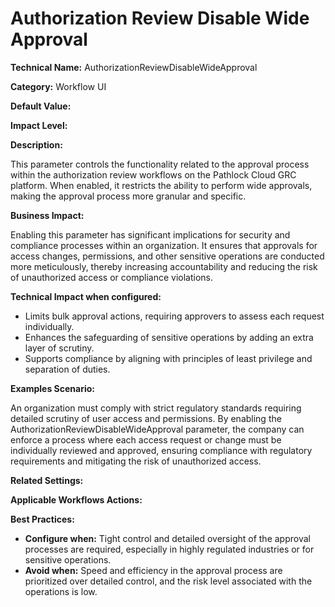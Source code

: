 # Authorization Review Disable Wide Approval

**Technical Name:** AuthorizationReviewDisableWideApproval

**Category:** Workflow UI

**Default Value:**

**Impact Level:**

**Description:**

This parameter controls the functionality related to the approval process within the authorization review workflows on the Pathlock Cloud GRC platform. When enabled, it restricts the ability to perform wide approvals, making the approval process more granular and specific.

**Business Impact:**

Enabling this parameter has significant implications for security and compliance processes within an organization. It ensures that approvals for access changes, permissions, and other sensitive operations are conducted more meticulously, thereby increasing accountability and reducing the risk of unauthorized access or compliance violations.

**Technical Impact when configured:**

- Limits bulk approval actions, requiring approvers to assess each request individually.
- Enhances the safeguarding of sensitive operations by adding an extra layer of scrutiny.
- Supports compliance by aligning with principles of least privilege and separation of duties.

**Examples Scenario:**

An organization must comply with strict regulatory standards requiring detailed scrutiny of user access and permissions. By enabling the AuthorizationReviewDisableWideApproval parameter, the company can enforce a process where each access request or change must be individually reviewed and approved, ensuring compliance with regulatory requirements and mitigating the risk of unauthorized access.

**Related Settings:**

**Applicable Workflows Actions:** 

**Best Practices:** 

- **Configure when:** Tight control and detailed oversight of the approval processes are required, especially in highly regulated industries or for sensitive operations.
- **Avoid when:** Speed and efficiency in the approval process are prioritized over detailed control, and the risk level associated with the operations is low.